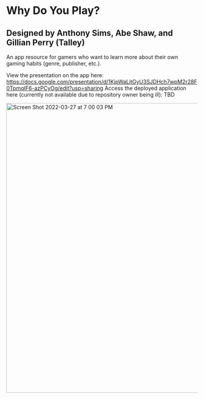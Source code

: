 # Why Do You Play?
## Designed by Anthony Sims, Abe Shaw, and Gillian Perry (Talley)

An app resource for gamers who want to learn more about their own gaming habits (genre, publisher, etc.).

View the presentation on the app here: https://docs.google.com/presentation/d/1KjpWaLitGyU3SJDHch7wpM2r28F0TpmqIF6-azPCyOg/edit?usp=sharing
Access the deployed application here (currently not available due to repository owner being ill): TBD

<img width="763" alt="Screen Shot 2022-03-27 at 7 00 03 PM" src="https://user-images.githubusercontent.com/93402175/160304954-8ace6ce3-e4a7-4e73-9b7d-f19e0c8ef6d0.png">


